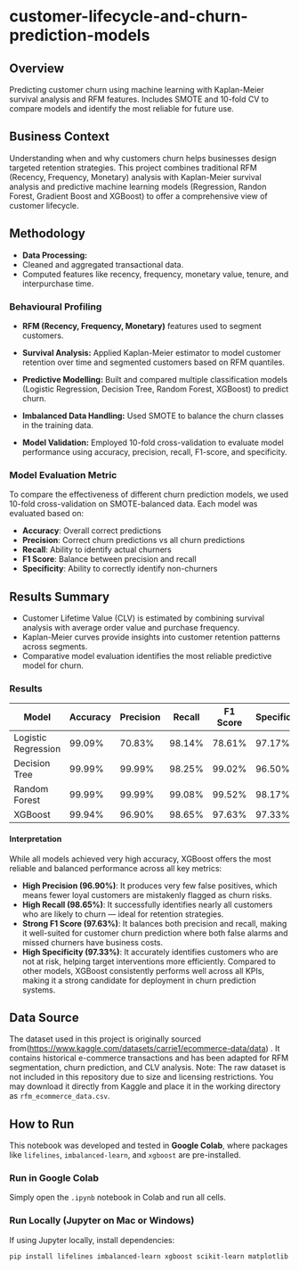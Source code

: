 # customer-lifecycle-and-churn-prediction-models #
## Overview 
Predicting customer churn using machine learning with Kaplan-Meier survival analysis and RFM features. Includes SMOTE and 10-fold CV to compare models and identify the most reliable for future use.

## Business Context
Understanding when and why customers churn helps businesses design targeted retention strategies. This project combines traditional RFM (Recency, Frequency, Monetary) analysis with Kaplan-Meier survival analysis and predictive machine learning models (Regression, Randon Forest, Gradient Boost and XGBoost) to offer a comprehensive view of customer lifecycle.

## Methodology
- **Data Processing:**
- Cleaned and aggregated transactional data.
- Computed features like recency, frequency, monetary value, tenure, and interpurchase time.

### Behavioural Profiling
- **RFM (Recency, Frequency, Monetary)** features used to segment customers.
- **Survival Analysis:** Applied Kaplan-Meier estimator to model customer retention over time and segmented customers based on RFM quantiles.
  
- **Predictive Modelling:** Built and compared multiple classification models (Logistic Regression, Decision Tree, Random Forest, XGBoost) to predict churn.
- **Imbalanced Data Handling:** Used SMOTE to balance the churn classes in the training data.
- **Model Validation:** Employed 10-fold cross-validation to evaluate model performance using accuracy, precision, recall, F1-score, and specificity.

### Model Evaluation Metric
To compare the effectiveness of different churn prediction models, we used 10-fold cross-validation on SMOTE-balanced data. Each model was evaluated based on:
- **Accuracy**: Overall correct predictions
- **Precision**: Correct churn predictions vs all churn predictions
- **Recall**: Ability to identify actual churners
- **F1 Score**: Balance between precision and recall
- **Specificity**: Ability to correctly identify non-churners
  
## Results Summary
- Customer Lifetime Value (CLV) is estimated by combining survival analysis with average order value and purchase frequency.
- Kaplan-Meier curves provide insights into customer retention patterns across segments.
- Comparative model evaluation identifies the most reliable predictive model for churn.
### Results
| Model               | Accuracy | Precision | Recall | F1 Score | Specificity |
|---------------------|----------|-----------|--------|----------|-------------|
| Logistic Regression | 99.09%   | 70.83%    | 98.14% | 78.61%   | 97.17%      |
| Decision Tree       | 99.99%   | 99.99%    | 98.25% | 99.02%   | 96.50%      |
| Random Forest       | 99.99%   | 99.99%    | 99.08% | 99.52%   | 98.17%      |
| XGBoost             | 99.94%   | 96.90%    | 98.65% | 97.63%   | 97.33%      |
#### Interpretation
While all models achieved very high accuracy, XGBoost offers the most reliable and balanced performance across all key metrics:
- **High Precision (96.90%)**: It produces very few false positives, which means fewer loyal customers are mistakenly flagged as churn risks.
- **High Recall (98.65%)**: It successfully identifies nearly all customers who are likely to churn — ideal for retention strategies.
- **Strong F1 Score (97.63%)**: It balances both precision and recall, making it well-suited for customer churn prediction where both false alarms and missed churners have business costs.
- **High Specificity (97.33%)**: It accurately identifies customers who are not at risk, helping target interventions more efficiently.
Compared to other models, XGBoost consistently performs well across all KPIs, making it a strong candidate for deployment in churn prediction systems.

## Data Source
The dataset used in this project is originally sourced from(https://www.kaggle.com/datasets/carrie1/ecommerce-data/data) . It contains historical e-commerce transactions and has been adapted for RFM segmentation, churn prediction, and CLV analysis.
Note: The raw dataset is not included in this repository due to size and licensing restrictions. You may download it directly from Kaggle and place it in the working directory as `rfm_ecommerce_data.csv`.

##  How to Run
This notebook was developed and tested in **Google Colab**, where packages like `lifelines`, `imbalanced-learn`, and `xgboost` are pre-installed.

###  Run in Google Colab  
Simply open the `.ipynb` notebook in Colab and run all cells.

### Run Locally (Jupyter on Mac or Windows)  
If using Jupyter locally, install dependencies:

```bash
pip install lifelines imbalanced-learn xgboost scikit-learn matplotlib seaborn

